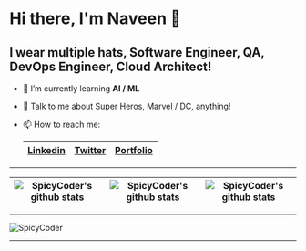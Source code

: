 # Hi there, I'm Naveen 👋

## I wear multiple hats, Software Engineer, QA, DevOps Engineer, Cloud Architect!

- 🌱 I’m currently learning **AI / ML**
- 💬 Talk to me about Super Heros, Marvel / DC, anything!
- 📫 How to reach me:

    | [Linkedin](https://www.linkedin.com/in/spk2naveen/) | [Twitter](https://twitter.com/spk2naveen) | [Portfolio](https://naveen-kumar.netlify.app) |
    | -- | -- | -- |

---

| ![SpicyCoder's github stats](https://github-readme-stats.vercel.app/api/top-langs/?username=spicycoder&layout=compact&theme=radical) | ![SpicyCoder's github stats](https://github-readme-stats.vercel.app/api?username=spicycoder&show_icons=true&theme=dracula) | ![SpicyCoder's github stats](https://github-readme-stats.vercel.app/api/top-langs/?username=spicycoder&repo=github-readme-stats&theme=radical) |
| -- | -- | -- |

---

![SpicyCoder](https://i.imgur.com/VssOcYs.jpg)

---
